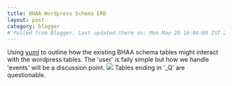 ```yaml
---
title: BHAA Wordpress Schema ERD
layout: post
category: blogger
# Pulled from Blogger. Last updated there on: Mon May 28 16:06:00 IST 2012
---
```

Using <a href="http://yuml.me/">yuml</a> to outline how the existing BHAA schema tables might interact with the wordpress tables. The 'user' is faily simple but how we handle 'events' will be a discussion point.  <img src="http://yuml.me/diagram/scruffy/class/[wp_user|+id;+email;{bg:cornsilk}]-[bhaa_runner|+id;+forename;+surname;+standard;+status;+company],[bhaa_runner]-[bhaa_company|+id;+name;],[wp_event_Q|+id;+tag;{bg:cornsilk}]-[bhaa_event|+id;+name;+tag;+date;+location;], [bhaa_event]-[bhaa_race|+id;+event;+distance;+starttime;], [bhaa_raceresult|+race;+runner;]-[bhaa_runner],[bhaa_raceresult]-[bhaa_race], [registration_Q|+runner;+event;+feepaid;+type;+realex_ref;]"></img> Tables ending in '_Q' are questionable.
